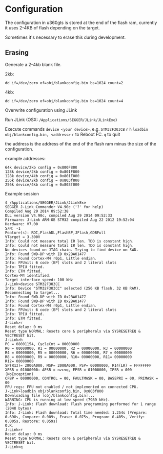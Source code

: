 # Configuration

The configuration in u360gts is stored at the end of the flash ram, currently it uses 2-4KB of flash depending on the target.

Sometimes it's necessary to erase this during development.

## Erasing

Generate a 2-4kb blank file.

2kb:
```
dd if=/dev/zero of=obj/blankconfig.bin bs=1024 count=2
```

4kb:
```
dd if=/dev/zero of=obj/blankconfig.bin bs=1024 count=4
```

Overwrite configuration using JLink

Run JLink (OSX: `/Applications/SEGGER/JLink/JLinkExe`)

Execute commands
`device <your device>`, e.g. `STM32F303CB`
`r`
`h` 
`loadbin obj/blankconfig.bin, <address>`
`r` to Reboot FC.
`q` to quit


the address is the address of the end of the flash ram minus the size of the configuration.

example addresses:
```
64k device/2kb config = 0x800F800
128k device/2kb config = 0x801F800
128k device/4kb config = 0x801F000
256k device/2kb config = 0x803f800
256k device/4kb config = 0x803f000
```

Example session

```
$ /Applications/SEGGER/JLink/JLinkExe
SEGGER J-Link Commander V4.90c ('?' for help)
Compiled Aug 29 2014 09:52:38
DLL version V4.90c, compiled Aug 29 2014 09:52:33
Firmware: J-Link ARM-OB STM32 compiled Aug 22 2012 19:52:04
Hardware: V7.00
S/N: -1 
Feature(s): RDI,FlashDL,FlashBP,JFlash,GDBFull 
VTarget = 3.300V
Info: Could not measure total IR len. TDO is constant high.
Info: Could not measure total IR len. TDO is constant high.
No devices found on JTAG chain. Trying to find device on SWD.
Info: Found SWD-DP with ID 0x2BA01477
Info: Found Cortex-M4 r0p1, Little endian.
Info: FPUnit: 6 code (BP) slots and 2 literal slots
Info: TPIU fitted.
Info: ETM fitted.
Cortex-M4 identified.
Target interface speed: 100 kHz
J-Link>device STM32F303CC
Info: Device "STM32F303CC" selected (256 KB flash, 32 KB RAM).
Reconnecting to target...
Info: Found SWD-DP with ID 0x2BA01477
Info: Found SWD-DP with ID 0x2BA01477
Info: Found Cortex-M4 r0p1, Little endian.
Info: FPUnit: 6 code (BP) slots and 2 literal slots
Info: TPIU fitted.
Info: ETM fitted.
J-Link>r
Reset delay: 0 ms
Reset type NORMAL: Resets core & peripherals via SYSRESETREQ & VECTRESET bit.
J-Link>h
PC = 08001154, CycleCnt = 00000000
R0 = 00000000, R1 = 00000000, R2 = 00000000, R3 = 00000000
R4 = 00000000, R5 = 00000000, R6 = 00000000, R7 = 00000000
R8 = 00000000, R9 = 00000000, R10= 00000000, R11= 00000000
R12= 00000000
SP(R13)= 2000A000, MSP= 2000A000, PSP= 00000000, R14(LR) = FFFFFFFF
XPSR = 01000000: APSR = nzcvq, EPSR = 01000000, IPSR = 000 (NoException)
CFBP = 00000000, CONTROL = 00, FAULTMASK = 00, BASEPRI = 00, PRIMASK = 00
FPU regs: FPU not enabled / not implemented on connected CPU.
J-Link>loadbin obj/blankconfig.bin, 0x803f800
Downloading file [obj/blankconfig.bin]...
WARNING: CPU is running at low speed (7989 kHz).
Info: J-Link: Flash download: Flash programming performed for 1 range (2048 bytes)
Info: J-Link: Flash download: Total time needed: 1.254s (Prepare: 0.698s, Compare: 0.009s, Erase: 0.075s, Program: 0.405s, Verify: 0.005s, Restore: 0.059s)
O.K.
J-Link>r
Reset delay: 0 ms
Reset type NORMAL: Resets core & peripherals via SYSRESETREQ & VECTRESET bit.
J-Link>q
```


